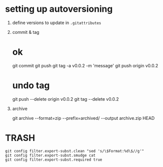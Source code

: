 # setting up autoversioning

1. define versions to update in `.gitattributes`

2. commit & tag

    # ok
    git commit
    git push
    git tag -a v0.0.2 -m 'message'
    git push origin v0.0.2

    # undo tag
    git push --delete origin v0.0.2
    git tag --delete v0.0.2

3. archive

    git archive --format=zip --prefix=archived/ --output archive.zip HEAD

# TRASH 

    git config filter.export-subst.clean "sed 's/\$Format:%d\$//g'"
    git config filter.export-subst.smudge cat
    git config filter.export-subst.required true


